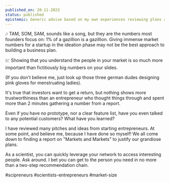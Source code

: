 ```yaml
---
published_on: 20-11-2023
status: published
epistemic: Generic advise based on my own experiences reviewing plans and planning myself
---
```

🎶 TAM, SOM, SAM, sounds like a song, but they are the numbers most founders focus on: 1% of a gazillion is a gazillion. Giving immense market numbers for a startup in the ideation phase may not be the best approach to building a business plan. 

💹 Showing that you understand the people in your market is so much more important than fictitiously big numbers on your slides. 

(If you don't believe me, just look up those three german dudes designing pink gloves for menstruating ladies).

It's true that investors want to get a return, but nothing shows more trustworthiness than an entrepreneur who thought things through and spent more than 2 minutes gathering a number from a report. 

Even if you have no prototype, nor a clear feature list, have you even talked to any potential customers? What have you learned? 

I have reviewed many pitches and ideas from starting entrepreneurs. At some point, and believe me, because I have done so myself! We all come down to finding a report on "Markets and Markets" to justify our grandiose plans. 

As a scientist, you can quickly leverage your network to access interesting people. Ask around. I bet you can get to the person you need in no more than a two-step recommendation chain. 

#scipreneurs #scientists-entrepreneurs #market-size 